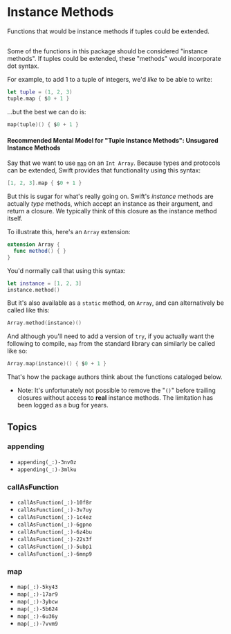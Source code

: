 # Instance Methods

Functions that would be instance methods if tuples could be extended.

## 

Some of the functions in this package should be considered "instance methods". If tuples could be extended, these "methods" would incorporate dot syntax.

For example, to add 1 to a tuple of integers, we'd *like* to be able to write:  

```swift
let tuple = (1, 2, 3)
tuple.map { $0 + 1 }
```

…but the best we can do is:

```swift
map(tuple)() { $0 + 1 }
```

#### Recommended Mental Model for "Tuple Instance Methods": Unsugared Instance Methods 

Say that we want to use [`map`](https://developer.apple.com/documentation/swift/collection/map(_:)) on an `Int Array`. Because types and protocols can be extended, Swift provides that functionality using this syntax: 

```swift
[1, 2, 3].map { $0 + 1 }
```

But this is sugar for what's really going on. Swift's *instance* methods are actually *type* methods, which accept an instance as their argument, and return a closure. We typically think of this closure as the instance method itself.  

To illustrate this, here's an `Array` extension:

```swift
extension Array {
  func method() { }
}
```

You'd normally call that using this syntax:

```swift
let instance = [1, 2, 3]
instance.method()
```

But it's also available as a `static` method, on `Array`, and can alternatively be called like this: 

```swift
Array.method(instance)()
```

And although you'll need to add a version of `try`, if you actually want the following to compile, `map` from the standard library can similarly be called like so: 

```swift
Array.map(instance)() { $0 + 1 }
```

That's how the package authors think about the functions cataloged below.

- Note: It's unfortunately not possible to remove the "`()`" before trailing closures without access to **real** instance methods. The limitation has been logged as a bug for years.  


## Topics

### appending
- ``appending(_:)-3nv0z``
- ``appending(_:)-3mlku``

### callAsFunction
- ``callAsFunction(_:)-10f8r``
- ``callAsFunction(_:)-3v7uy``
- ``callAsFunction(_:)-1c4ez``
- ``callAsFunction(_:)-6gpno``
- ``callAsFunction(_:)-6z4bu``
- ``callAsFunction(_:)-22s3f``
- ``callAsFunction(_:)-5ubp1``
- ``callAsFunction(_:)-6mnp9``

### map
- ``map(_:)-5ky43``
- ``map(_:)-17ar9``
- ``map(_:)-3ybcw``
- ``map(_:)-5b624``
- ``map(_:)-6u36y``
- ``map(_:)-7vvm9``
